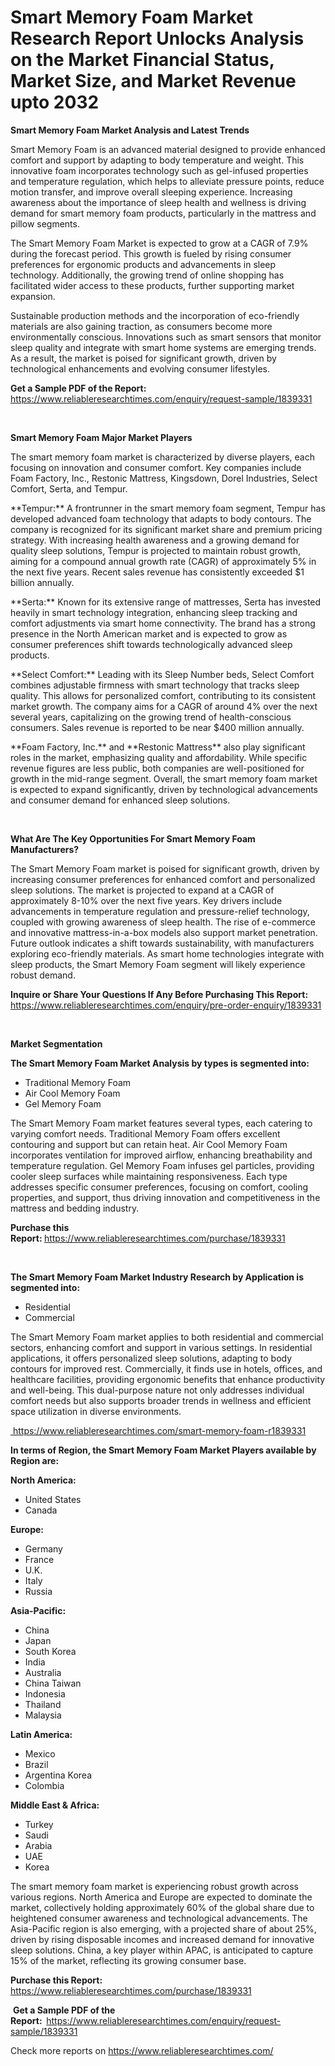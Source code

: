 <p><h1>Smart Memory Foam Market Research Report Unlocks Analysis on the Market Financial Status, Market Size, and Market Revenue upto 2032</h1></p><p><strong>Smart Memory Foam Market Analysis and Latest Trends</strong></p>
<p><p>Smart Memory Foam is an advanced material designed to provide enhanced comfort and support by adapting to body temperature and weight. This innovative foam incorporates technology such as gel-infused properties and temperature regulation, which helps to alleviate pressure points, reduce motion transfer, and improve overall sleeping experience. Increasing awareness about the importance of sleep health and wellness is driving demand for smart memory foam products, particularly in the mattress and pillow segments.</p><p>The Smart Memory Foam Market is expected to grow at a CAGR of 7.9% during the forecast period. This growth is fueled by rising consumer preferences for ergonomic products and advancements in sleep technology. Additionally, the growing trend of online shopping has facilitated wider access to these products, further supporting market expansion. </p><p>Sustainable production methods and the incorporation of eco-friendly materials are also gaining traction, as consumers become more environmentally conscious. Innovations such as smart sensors that monitor sleep quality and integrate with smart home systems are emerging trends. As a result, the market is poised for significant growth, driven by technological enhancements and evolving consumer lifestyles.</p></p>
<p><strong>Get a Sample PDF of the Report:&nbsp;</strong> <a href="https://www.reliableresearchtimes.com/enquiry/request-sample/1839331?utm_campaign=2198&utm_medium=2&utm_source=Github&utm_content=ia&utm_term=03022025&utm_id=smart-memory-foam">https://www.reliableresearchtimes.com/enquiry/request-sample/1839331</a></p>
<p>&nbsp;</p>
<p><strong>Smart Memory Foam Major Market Players</strong></p>
<p><p>The smart memory foam market is characterized by diverse players, each focusing on innovation and consumer comfort. Key companies include Foam Factory, Inc., Restonic Mattress, Kingsdown, Dorel Industries, Select Comfort, Serta, and Tempur.</p><p>**Tempur:** A frontrunner in the smart memory foam segment, Tempur has developed advanced foam technology that adapts to body contours. The company is recognized for its significant market share and premium pricing strategy. With increasing health awareness and a growing demand for quality sleep solutions, Tempur is projected to maintain robust growth, aiming for a compound annual growth rate (CAGR) of approximately 5% in the next five years. Recent sales revenue has consistently exceeded $1 billion annually.</p><p>**Serta:** Known for its extensive range of mattresses, Serta has invested heavily in smart technology integration, enhancing sleep tracking and comfort adjustments via smart home connectivity. The brand has a strong presence in the North American market and is expected to grow as consumer preferences shift towards technologically advanced sleep products.</p><p>**Select Comfort:** Leading with its Sleep Number beds, Select Comfort combines adjustable firmness with smart technology that tracks sleep quality. This allows for personalized comfort, contributing to its consistent market growth. The company aims for a CAGR of around 4% over the next several years, capitalizing on the growing trend of health-conscious consumers. Sales revenue is reported to be near $400 million annually.</p><p>**Foam Factory, Inc.** and **Restonic Mattress** also play significant roles in the market, emphasizing quality and affordability. While specific revenue figures are less public, both companies are well-positioned for growth in the mid-range segment. Overall, the smart memory foam market is expected to expand significantly, driven by technological advancements and consumer demand for enhanced sleep solutions.</p></p>
<p>&nbsp;</p>
<p><strong>What Are The Key Opportunities For Smart Memory Foam Manufacturers?</strong></p>
<p><p>The Smart Memory Foam market is poised for significant growth, driven by increasing consumer preferences for enhanced comfort and personalized sleep solutions. The market is projected to expand at a CAGR of approximately 8-10% over the next five years. Key drivers include advancements in temperature regulation and pressure-relief technology, coupled with growing awareness of sleep health. The rise of e-commerce and innovative mattress-in-a-box models also support market penetration. Future outlook indicates a shift towards sustainability, with manufacturers exploring eco-friendly materials. As smart home technologies integrate with sleep products, the Smart Memory Foam segment will likely experience robust demand.</p></p>
<p><strong>Inquire or Share Your Questions If Any Before Purchasing This Report:</strong> <a href="https://www.reliableresearchtimes.com/enquiry/pre-order-enquiry/1839331?utm_campaign=2198&utm_medium=2&utm_source=Github&utm_content=ia&utm_term=03022025&utm_id=smart-memory-foam">https://www.reliableresearchtimes.com/enquiry/pre-order-enquiry/1839331</a></p>
<p>&nbsp;</p>
<p><strong>Market Segmentation</strong></p>
<p><strong>The Smart Memory Foam Market Analysis by types is segmented into:</strong></p>
<p><ul><li>Traditional Memory Foam</li><li>Air Cool Memory Foam</li><li>Gel Memory Foam</li></ul></p>
<p><p>The Smart Memory Foam market features several types, each catering to varying comfort needs. Traditional Memory Foam offers excellent contouring and support but can retain heat. Air Cool Memory Foam incorporates ventilation for improved airflow, enhancing breathability and temperature regulation. Gel Memory Foam infuses gel particles, providing cooler sleep surfaces while maintaining responsiveness. Each type addresses specific consumer preferences, focusing on comfort, cooling properties, and support, thus driving innovation and competitiveness in the mattress and bedding industry.</p></p>
<p><strong>Purchase this Report:&nbsp;</strong><a href="https://www.reliableresearchtimes.com/purchase/1839331?utm_campaign=2198&utm_medium=2&utm_source=Github&utm_content=ia&utm_term=03022025&utm_id=smart-memory-foam">https://www.reliableresearchtimes.com/purchase/1839331</a></p>
<p>&nbsp;</p>
<p><strong>The Smart Memory Foam Market Industry Research by Application is segmented into:</strong></p>
<p><ul><li>Residential</li><li>Commercial</li></ul></p>
<p><p>The Smart Memory Foam market applies to both residential and commercial sectors, enhancing comfort and support in various settings. In residential applications, it offers personalized sleep solutions, adapting to body contours for improved rest. Commercially, it finds use in hotels, offices, and healthcare facilities, providing ergonomic benefits that enhance productivity and well-being. This dual-purpose nature not only addresses individual comfort needs but also supports broader trends in wellness and efficient space utilization in diverse environments.</p></p>
<p><a href="https://www.reliableresearchtimes.com/smart-memory-foam-r1839331?utm_campaign=2198&utm_medium=2&utm_source=Github&utm_content=ia&utm_term=03022025&utm_id=smart-memory-foam">&nbsp;https://www.reliableresearchtimes.com/smart-memory-foam-r1839331</a></p>
<p><strong>In terms of Region, the Smart Memory Foam Market Players available by Region are:</strong></p>
<p>
    <p> <strong> North America: </strong>
        <ul>
            <li>United States</li>
            <li>Canada</li>
        </ul>
        </p> 
    <p> <strong> Europe: </strong>
        <ul>
            <li>Germany</li>
            <li>France</li>
            <li>U.K.</li>
            <li>Italy</li>
            <li>Russia</li>
        </ul>
        </p> 
    <p> <strong> Asia-Pacific: </strong>
        <ul>
            <li>China</li>
            <li>Japan</li>
            <li>South Korea</li>
            <li>India</li>
            <li>Australia</li>
            <li>China Taiwan</li>
            <li>Indonesia</li>
            <li>Thailand</li>
            <li>Malaysia</li>
        </ul>
        </p> 
    <p> <strong> Latin America: </strong>
        <ul>
            <li>Mexico</li>
            <li>Brazil</li>
            <li>Argentina Korea</li>
            <li>Colombia</li>
        </ul>
        </p> 
    <p> <strong> Middle East & Africa: </strong>
        <ul>
            <li>Turkey</li>
            <li>Saudi</li>
            <li>Arabia</li>
            <li>UAE</li>
            <li>Korea</li>
        </ul>
    </p>
    </p>
<p><p>The smart memory foam market is experiencing robust growth across various regions. North America and Europe are expected to dominate the market, collectively holding approximately 60% of the global share due to heightened consumer awareness and technological advancements. The Asia-Pacific region is also emerging, with a projected share of about 25%, driven by rising disposable incomes and increased demand for innovative sleep solutions. China, a key player within APAC, is anticipated to capture 15% of the market, reflecting its growing consumer base.</p></p>
<p><strong>Purchase this Report: </strong><a href="https://www.reliableresearchtimes.com/purchase/1839331?utm_campaign=2198&utm_medium=2&utm_source=Github&utm_content=ia&utm_term=03022025&utm_id=smart-memory-foam">https://www.reliableresearchtimes.com/purchase/1839331</a></p>
<p>&nbsp;<strong>Get a Sample PDF of the Report:&nbsp;&nbsp;</strong><a href="https://www.reliableresearchtimes.com/enquiry/request-sample/1839331?utm_campaign=2198&utm_medium=2&utm_source=Github&utm_content=ia&utm_term=03022025&utm_id=smart-memory-foam">https://www.reliableresearchtimes.com/enquiry/request-sample/1839331</a></p>
<p><strong></strong></p>
<p>Check more reports on <a href="https://www.reliableresearchtimes.com/?utm_campaign=2198&utm_medium=2&utm_source=Github&utm_content=ia&utm_term=03022025&utm_id=smart-memory-foam">https://www.reliableresearchtimes.com/</a></p>